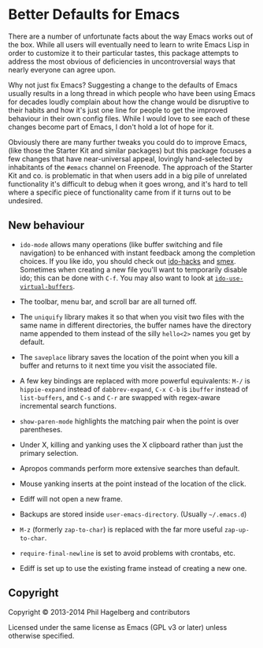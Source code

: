 # Better Defaults for Emacs

There are a number of unfortunate facts about the way Emacs works out
of the box. While all users will eventually need to learn to write
Emacs Lisp in order to customize it to their particular tastes, this
package attempts to address the most obvious of deficiencies in
uncontroversial ways that nearly everyone can agree upon.

Why not just fix Emacs? Suggesting a change to the defaults of Emacs
usually results in a long thread in which people who have been using
Emacs for decades loudly complain about how the change would be
disruptive to their habits and how it's just one line for people to
get the improved behaviour in their own config files. While I would
love to see each of these changes become part of Emacs, I don't hold a
lot of hope for it.

Obviously there are many further tweaks you could do to improve Emacs,
(like those the Starter Kit and similar packages) but this package
focuses a few changes that have near-universal appeal, lovingly
hand-selected by inhabitants of the `#emacs` channel on Freenode. The
approach of the Starter Kit and co. is problematic in that when users
add in a big pile of unrelated functionality it's difficult to debug
when it goes wrong, and it's hard to tell where a specific piece of
functionality came from if it turns out to be undesired.

## New behaviour

* `ido-mode` allows many operations (like buffer switching and file
  navigation) to be enhanced with instant feedback among the
  completion choices. If you like ido, you should check out
  [ido-hacks](https://github.com/scottjad/ido-hacks) and
  [smex](https://github.com/nonsequitur/smex). Sometimes when creating
  a new file you'll want to temporarily disable ido; this can be done
  with `C-f`. You may also want to look at
  [`ido-use-virtual-buffers`](http://www.archivum.info/emacs-devel@gnu.org/2010-04/00629/ChangeLog-entry-for-ido.el.html).

* The toolbar, menu bar, and scroll bar are all turned off.

* The `uniquify` library makes it so that when you visit two files
  with the same name in different directories, the buffer names have
  the directory name appended to them instead of the silly `hello<2>`
  names you get by default.

* The `saveplace` library saves the location of the point when you
  kill a buffer and returns to it next time you visit the associated file.

* A few key bindings are replaced with more powerful equivalents:
  `M-/` is `hippie-expand` instead of `dabbrev-expand`, `C-x C-b` is
  `ibuffer` instead of `list-buffers`, and `C-s` and `C-r` are
  swapped with regex-aware incremental search functions.

* `show-paren-mode` highlights the matching pair when the point is
  over parentheses.

* Under X, killing and yanking uses the X clipboard rather than just
  the primary selection.

* Apropos commands perform more extensive searches than default.

* Mouse yanking inserts at the point instead of the location of the click.

* Ediff will not open a new frame.

* Backups are stored inside `user-emacs-directory`. (Usually `~/.emacs.d`)

* `M-z` (formerly `zap-to-char`) is replaced with the far more useful
  `zap-up-to-char`.

* `require-final-newline` is set to avoid problems with crontabs, etc.

* Ediff is set up to use the existing frame instead of creating a new one.

## Copyright

Copyright © 2013-2014 Phil Hagelberg and contributors

Licensed under the same license as Emacs (GPL v3 or later) unless otherwise specified.
